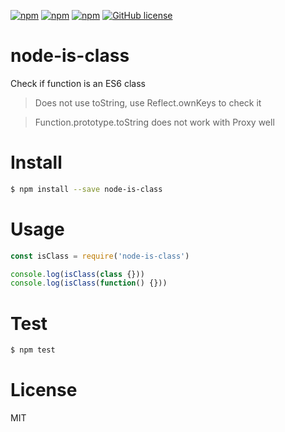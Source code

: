 
[![npm](https://img.shields.io/npm/v/node-is-class.svg)](https://www.npmjs.com/package/node-is-class)
[![npm](https://img.shields.io/npm/dm/node-is-class.svg)](https://www.npmjs.com/package/node-is-class)
[![npm](https://travis-ci.org/czewail/node-is-class.svg?branch=master)](https://www.npmjs.com/package/node-is-class)
[![GitHub license](https://img.shields.io/github/license/czewail/node-is-class.svg)](https://github.com/czewail/node-is-class/blob/master/LICENSE)

# node-is-class
Check if function is an ES6 class

> Does not use toString, use Reflect.ownKeys to check it

> Function.prototype.toString does not work with Proxy well

# Install
```bash
$ npm install --save node-is-class
```

# Usage
```js
const isClass = require('node-is-class')

console.log(isClass(class {}))
console.log(isClass(function() {}))

```

# Test
```bash
$ npm test
```

# License
MIT